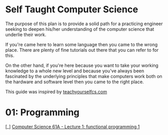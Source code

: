 # Self Taught Computer Science

The purpose of this plan is to provide a solid path for a practicing engineer seeking to deepen his/her understanding of the computer science that underlie their work. 

If you're came here to learn some language then you came to the wrong place. There are plenty of fine tutorials out there that you can refer to for this. 

On the other hand, if you're here because you want to take your working knowledge to a whole new level and because you've always been fascinated by the 
underlying principles that make computers work both on the hardware and software level then you came to the right place. 

This guide was inspired by [teachyourselfcs.com](https://teachyourselfcs.com/)

# 01: Programming

[_] [Computer Science 61A - Lecture 1: functional programming 1](https://archive.org/details/ucberkeley_webcast_l28HAzKy0N8)
